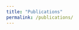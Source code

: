 ```yaml
---
title: "Publications"
permalink: /publications/
---
```


<script src="https://bibbase.org/show?bib=briemadu.github.io/temp/assets/bib/mine.bib&jsonp=1&folding=1&theme=mila"></script>
